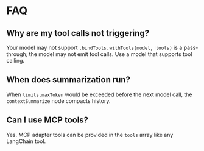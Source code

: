 # FAQ

## Why are my tool calls not triggering?
Your model may not support `.bindTools`. `withTools(model, tools)` is a pass-through; the model may not emit tool calls. Use a model that supports tool calling.

## When does summarization run?
When `limits.maxToken` would be exceeded before the next model call, the `contextSummarize` node compacts history.

## Can I use MCP tools?
Yes. MCP adapter tools can be provided in the `tools` array like any LangChain tool.

